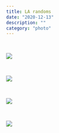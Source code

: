 ```yaml
---
title: LA randoms
date: "2020-12-13"
description: ""
category: "photo"
---
```


&nbsp;

![ ](https://sosphotoblog.s3.us-east-2.amazonaws.com/blog/2020/2020-12-13/la-1.jpg)

&nbsp;

![ ](https://sosphotoblog.s3.us-east-2.amazonaws.com/blog/2020/2020-12-13/la-2.jpg)

&nbsp;

![ ](https://sosphotoblog.s3.us-east-2.amazonaws.com/blog/2020/2020-12-13/la-3.jpg)

&nbsp;

![ ](https://sosphotoblog.s3.us-east-2.amazonaws.com/blog/2020/2020-12-13/la-4.jpg)
